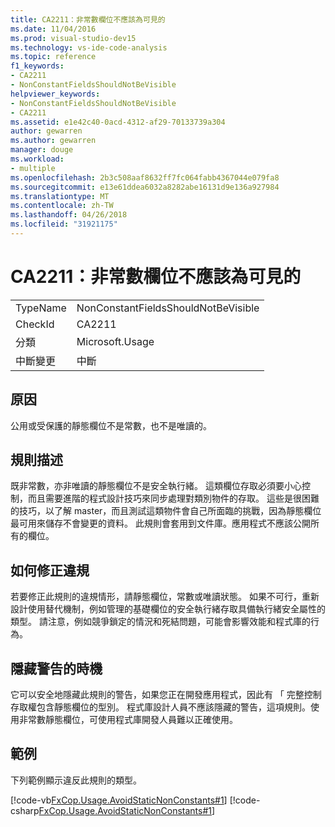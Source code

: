 ```yaml
---
title: CA2211：非常數欄位不應該為可見的
ms.date: 11/04/2016
ms.prod: visual-studio-dev15
ms.technology: vs-ide-code-analysis
ms.topic: reference
f1_keywords:
- CA2211
- NonConstantFieldsShouldNotBeVisible
helpviewer_keywords:
- NonConstantFieldsShouldNotBeVisible
- CA2211
ms.assetid: e1e42c40-0acd-4312-af29-70133739a304
author: gewarren
ms.author: gewarren
manager: douge
ms.workload:
- multiple
ms.openlocfilehash: 2b3c508aaf8632ff7fc064fabb4367044e079fa8
ms.sourcegitcommit: e13e61ddea6032a8282abe16131d9e136a927984
ms.translationtype: MT
ms.contentlocale: zh-TW
ms.lasthandoff: 04/26/2018
ms.locfileid: "31921175"
---
```

# <a name="ca2211-non-constant-fields-should-not-be-visible"></a>CA2211：非常數欄位不應該為可見的
|||
|-|-|
|TypeName|NonConstantFieldsShouldNotBeVisible|
|CheckId|CA2211|
|分類|Microsoft.Usage|
|中斷變更|中斷|

## <a name="cause"></a>原因
 公用或受保護的靜態欄位不是常數，也不是唯讀的。

## <a name="rule-description"></a>規則描述
 既非常數，亦非唯讀的靜態欄位不是安全執行緒。 這類欄位存取必須要小心控制，而且需要進階的程式設計技巧來同步處理對類別物件的存取。 這些是很困難的技巧，以了解 master，而且測試這類物件會自己所面臨的挑戰，因為靜態欄位最可用來儲存不會變更的資料。 此規則會套用到文件庫。應用程式不應該公開所有的欄位。

## <a name="how-to-fix-violations"></a>如何修正違規
 若要修正此規則的違規情形，請靜態欄位，常數或唯讀狀態。 如果不可行，重新設計使用替代機制，例如管理的基礎欄位的安全執行緒存取具備執行緒安全屬性的類型。 請注意，例如競爭鎖定的情況和死結問題，可能會影響效能和程式庫的行為。

## <a name="when-to-suppress-warnings"></a>隱藏警告的時機
 它可以安全地隱藏此規則的警告，如果您正在開發應用程式，因此有 「 完整控制存取權包含靜態欄位的型別。 程式庫設計人員不應該隱藏的警告，這項規則。使用非常數靜態欄位，可使用程式庫開發人員難以正確使用。

## <a name="example"></a>範例
 下列範例顯示違反此規則的類型。

 [!code-vb[FxCop.Usage.AvoidStaticNonConstants#1](../code-quality/codesnippet/VisualBasic/ca2211-non-constant-fields-should-not-be-visible_1.vb)]
 [!code-csharp[FxCop.Usage.AvoidStaticNonConstants#1](../code-quality/codesnippet/CSharp/ca2211-non-constant-fields-should-not-be-visible_1.cs)]